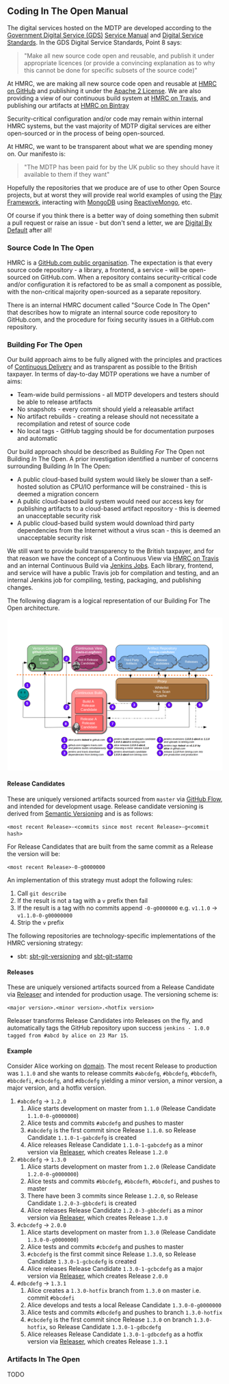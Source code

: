 ---
---

## Coding In The Open Manual

The digital services hosted on the MDTP are developed according to the [Government Digital Service (GDS)](https://gds.blog.gov.uk/about/) [Service Manual](https://www.gov.uk/service-manual) and [Digital Service Standards](https://www.gov.uk/service-manual/digital-by-default). In the GDS Digital Service Standards, Point 8 says:

> "Make all new source code open and reusable, and publish it under appropriate licences (or provide a convincing explanation as to why this cannot be done for specific subsets of the source code)"

At HMRC, we are making all new source code open and reusable at [HMRC on GitHub](https://www.github.com/hmrc) and publishing it under the [Apache 2 License](https://www.apache.org/licenses/LICENSE-2.0). We are also providing a view of our continuous build system at [HMRC on Travis](https://travis-ci.org/hmrc/), and publishing our artifacts at [HMRC on Bintray](https://www.bintray.com/hmrc)

Security-critical configuration and/or code may remain within internal HMRC systems, but the vast majority of MDTP digital services are either open-sourced or in the process of being open-sourced. 

At HMRC, we want to be transparent about what we are spending money on. Our manifesto is:

> "The MDTP has been paid for by the UK public so they should have it available to them if they want"

Hopefully the repositories that we produce are of use to other Open Source projects, but at worst they will provide real world examples of using the [Play Framework](https://playframework.com/), interacting with [MongoDB](https://www.mongodb.org/) using [ReactiveMongo](http://reactivemongo.org/), etc.

Of course if you think there is a better way of doing something then submit a pull request or raise an issue - but don't send a letter, we are [Digital By Default](https://www.gov.uk/service-manual/start) after all!

### Source Code In The Open

HMRC is a [GitHub.com public organisation](https://www.github.com/hmrc). The expectation is that every source code repository - a library, a frontend, a service - will be open-sourced on GitHub.com. When a repository contains security-critical code and/or configuration it is refactored to be as small a component as possible, with the non-critical majority open-sourced as a separate repository.

There is an internal HMRC document called "Source Code In The Open" that describes how to migrate an internal source code repository to GitHub.com, and the procedure for fixing security issues in a GitHub.com repository.

### Building For The Open

Our build approach aims to be fully aligned with the principles and practices of [Continuous Delivery](http://www.continuousdelivery.com) and as transparent as possible to the British taxpayer. In terms of day-to-day MDTP operations we have a number of aims:

- Team-wide build permissions - all MDTP developers and testers should be able to release artifacts 
- No snapshots - every commit should yield a releasable artifact
- No artifact rebuilds - creating a release should not necessitate a recompilation and retest of source code
- No local tags - GitHub tagging should be for documentation purposes and automatic

Our build approach should be described as Building *For* The Open not Building *In* The Open. A prior investigation identified a number of concerns surrounding Building *In* In The Open:

- A public cloud-based build system would likely be slower than a self-hosted solution as CPU/IO performance will be constrained - this is deemed a migration concern
- A public cloud-based build system would need our access key for publishing artifacts to a cloud-based artifact repository - this is deemed an unacceptable security risk
- A public cloud-based build system would download third party dependencies from the Internet without a virus scan - this is deemed an unacceptable security risk

We still want to provide build transparency to the British taxpayer, and for that reason we have the concept of a Continuous View via [HMRC on Travis](http://www.travis-ci.org/hmrc) and an internal Continuous Build via [Jenkins Jobs](https://www.github.com/hmrc/jenkins-jobs). Each library, frontend, and service will have a public Travis job for compilation and testing, and an internal Jenkins job for compiling, testing, packaging, and publishing changes. 

The following diagram is a logical representation of our Building For The Open architecture.

![Building For The Open](/images/building-for-the-open.png)

#### Release Candidates

These are uniquely versioned artifacts sourced from `master` via [GitHub Flow](https://guides.github.com/introduction/flow/index.html), and intended for development usage. Release candidate versioning is derived from [Semantic Versioning](http://www.semver.org/) and is as follows:

    <most recent Release>-<commits since most recent Release>-g<commit hash>

For Release Candidates that are built from the same commit as a Release the version will be:

    <most recent Release>-0-g0000000

An implementation of this strategy must adopt the following rules:

1. Call `git describe`
1. If the result is not a tag with a `v` prefix then fail
1. If the result is a tag with no commits append `-0-g0000000` e.g. `v1.1.0` -> `v1.1.0-0-g00000000`
1. Strip the `v` prefix

The following repositories are technology-specific implementations of the HMRC versioning strategy:

- sbt: [sbt-git-versioning](https://github.com/hmrc/sbt-git-versioning) and [sbt-git-stamp](https://github.com/hmrc/sbt-git-stamp)

#### Releases

These are uniquely versioned artifacts sourced from a Release Candidate via [Releaser](https://www.github.com/hmrc/releaser) and intended for production usage. The versioning scheme is:

    <major version>.<minor version>.<hotfix version>

Releaser transforms Release Candidates into Releases on the fly, and automatically tags the GitHub repository upon success `jenkins - 1.0.0 tagged from #abcd by alice on 23 Mar 15`. 

#### Example

Consider Alice working on [domain](https://github.com/hmrc/domain). The most recent Release to production was `1.1.0` and she wants to release commits `#abcdefg`, `#bbcdefg`, `#bbcdefh`, `#bbcdefi`, `#cbcdefg`, and `#dbcdefg` yielding a minor version, a minor version, a major version, and a hotfix version.

1. `#abcdefg` -> `1.2.0`
    1. Alice starts development on master from `1.1.0` (Release Candidate `1.1.0-0-g0000000`)
    2. Alice tests and commits `#abcdefg` and pushes to master
    3. `#abcdefg` is the first commit since Release `1.1.0`. so Release Candidate `1.1.0-1-gabcdefg` is created
    4. Alice releases Release Candidate `1.1.0-1-gabcdefg` as a minor version via [Releaser](https://www.github.com/hmrc/releaser), which creates Release `1.2.0`
1. `#bbcdefg` -> `1.3.0`
    1. Alice starts development on master from `1.2.0` (Release Candidate `1.2.0-0-g0000000`)
    2. Alice tests and commits `#bbcdefg`, `#bbcdefh`, `#bbcdefi`, and pushes to master
    3. There have been 3 commits since Release `1.2.0`, so Release Candidate `1.2.0-3-gbbcdefi` is created
    4. Alice releases Release Candidate `1.2.0-3-gbbcdefi` as a minor version via [Releaser](https://www.github.com/hmrc/releaser), which creates Release `1.3.0`
1. `#cbcdefg` -> `2.0.0`
    1. Alice starts development on master from `1.3.0` (Release Candidate `1.3.0-0-g0000000`)
    2. Alice tests and commits `#cbcdefg` and pushes to master
    3. `#cbcdefg` is the first commit since Release `1.3.0`, so Release Candidate `1.3.0-1-gcbcdefg` is created
    4. Alice releases Release Candidate `1.3.0-1-gcbcdefg` as a major version via [Releaser](https://www.github.com/hmrc/releaser), which creates Release `2.0.0`
1. `#dbcdefg` -> `1.3.1`
    1. Alice creates a `1.3.0-hotfix` branch from `1.3.0` on master i.e. commit `#bbcdefi`
    2. Alice develops and tests a local Release Candidate `1.3.0-0-g0000000`
    3. Alice tests and commits `#dbcdefg` and pushes to branch `1.3.0-hotfix`
    4. `#cbcdefg` is the first commit since Release `1.3.0` on branch `1.3.0-hotfix`, so Release Candidate `1.3.0-1-gdbcdefg`
    5. Alice releases Release Candidate `1.3.0-1-gdbcdefg` as a hotfix version via [Releaser](https://www.github.com/hmrc/releaser), which creates Release `1.3.1`

### Artifacts In The Open

TODO
